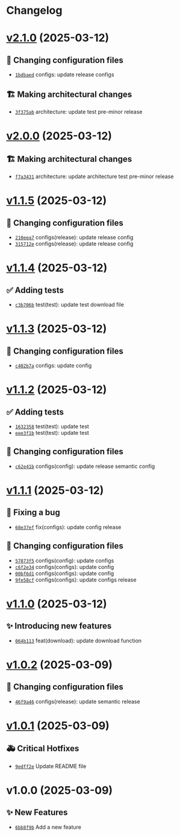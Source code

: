 # Changelog

# [v2.1.0](https://github.com/anIcedAntFA/file-utils/compare/v2.0.0...v2.1.0) (2025-03-12)

## 🔧 Changing configuration files
- [`1bdbaed`](https://github.com/anIcedAntFA/file-utils/commit/1bdbaed)  configs: update release configs 

## 🏗️ Making architectural changes
- [`3f375ab`](https://github.com/anIcedAntFA/file-utils/commit/3f375ab)  architecture: update test pre-minor release

# [v2.0.0](https://github.com/anIcedAntFA/file-utils/compare/v1.1.5...v2.0.0) (2025-03-12)

## 🏗️ Making architectural changes
- [`f7a3431`](https://github.com/anIcedAntFA/file-utils/commit/f7a3431)  architecture: update architecture test pre-minor release

# [v1.1.5](https://github.com/anIcedAntFA/file-utils/compare/v1.1.4...v1.1.5) (2025-03-12)

## 🔧 Changing configuration files
- [`210eea7`](https://github.com/anIcedAntFA/file-utils/commit/210eea7)  configs(release): update release config 
- [`315712e`](https://github.com/anIcedAntFA/file-utils/commit/315712e)  configs(release): update release config

# [v1.1.4](https://github.com/anIcedAntFA/file-utils/compare/v1.1.3...v1.1.4) (2025-03-12)

## ✅ Adding tests
- [`c3b706b`](https://github.com/anIcedAntFA/file-utils/commit/c3b706b)  test(test): update test download file

# [v1.1.3](https://github.com/anIcedAntFA/file-utils/compare/v1.1.2...v1.1.3) (2025-03-12)

## 🔧 Changing configuration files
- [`c402b7a`](https://github.com/anIcedAntFA/file-utils/commit/c402b7a)  configs: update config

# [v1.1.2](https://github.com/anIcedAntFA/file-utils/compare/v1.1.1...v1.1.2) (2025-03-12)

## ✅ Adding tests
- [`1632358`](https://github.com/anIcedAntFA/file-utils/commit/1632358)  test(test): update test 
- [`eee3f1b`](https://github.com/anIcedAntFA/file-utils/commit/eee3f1b)  test(test): update test 

## 🔧 Changing configuration files
- [`c62e41b`](https://github.com/anIcedAntFA/file-utils/commit/c62e41b)  configs(config): update release semantic config

# [v1.1.1](https://github.com/anIcedAntFA/file-utils/compare/v1.1.0...v1.1.1) (2025-03-12)

## 🐛 Fixing a bug
- [`68e37ef`](https://github.com/anIcedAntFA/file-utils/commit/68e37ef)  fix(configs): update config release 

## 🔧 Changing configuration files
- [`57873f5`](https://github.com/anIcedAntFA/file-utils/commit/57873f5)  configs(config): update configs 
- [`c6f2e34`](https://github.com/anIcedAntFA/file-utils/commit/c6f2e34)  configs(configs): update config 
- [`00bf6d1`](https://github.com/anIcedAntFA/file-utils/commit/00bf6d1)  configs(configs): update config 
- [`9fe58cf`](https://github.com/anIcedAntFA/file-utils/commit/9fe58cf)  configs(configs): update configs release

# [v1.1.0](https://github.com/anIcedAntFA/file-utils/compare/v1.0.2...v1.1.0) (2025-03-12)

## ✨ Introducing new features
- [`064b113`](https://github.com/anIcedAntFA/file-utils/commit/064b113)  feat(download): update download function

# [v1.0.2](https://github.com/anIcedAntFA/file-utils/compare/v1.0.1...v1.0.2) (2025-03-09)

## 🔧 Changing configuration files
- [`46f9a46`](https://github.com/anIcedAntFA/file-utils/commit/46f9a46)  configs(release): update semantic release

# [v1.0.1](https://github.com/anIcedAntFA/file-utils/compare/v1.0.0...v1.0.1) (2025-03-09)

## 🚑 Critical Hotfixes

- [`9edff2e`](https://github.com/anIcedAntFA/file-utils/commit/9edff2e) ️ Update README file

# v1.0.0 (2025-03-09)

## ✨ New Features

- [`6bb8f9b`](https://github.com/anIcedAntFA/file-utils/commit/6bb8f9b) Add a new feature
